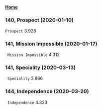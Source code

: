 #### [Home](https://eshtmc.github.io/)    

### 140, Prospect (2020-01-10)
`Prospect` 3.928  

### 141,  Mission Impossible (2020-01-17)
` Mission Impossible` 4.312  

### 141,  Speciality (2020-03-13)
` Speciality` 3.866   

### 144,  Independence (2020-03-20)
` Independence` 4.333     
